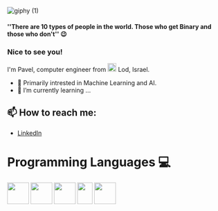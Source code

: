 ![giphy (1)](https://user-images.githubusercontent.com/67739639/159700411-88bec90f-0c36-402b-8f93-f86f227308cc.gif)

#### ''There are 10 types of people in the world. Those who get Binary and those who don't'' :wink:


### Nice to see you!
I'm Pavel, computer engineer from <img src="https://user-images.githubusercontent.com/67739639/159756927-5e9b6a5c-d496-4795-8770-8bc37d6ff8ed.png" width="20" height="20"> Lod, Israel.
- 👀 Primarily intrested in Machine Learning and AI.
- 🌱 I’m currently learning ...

## 📫 How to reach me:
- [LinkedIn](https://www.linkedin.com/in/pavelgrobov/)

<!---
python and data engineering
Pavgro/Pavgro is a ✨ special ✨ repository because its `README.md` (this file) appears on your GitHub profile.
You can click the Preview link to take a look at your changes.
--->
# Programming Languages :computer:

<img src="https://user-images.githubusercontent.com/67739639/159704485-9c4338d7-7af6-4df0-bd4d-60a458bcd7ff.png" width="50" height="50"> <img src="https://user-images.githubusercontent.com/67739639/159704897-a1692cec-0ec4-4cb5-8952-dc9c04b484b1.png" width="50" height="50"> <img src="https://user-images.githubusercontent.com/67739639/159704982-a1efa5af-b572-4a59-9996-8edb943c3639.png" width="50" height="50"> <img src="https://user-images.githubusercontent.com/67739639/159707412-fd26c988-6958-4c03-a5ef-36398caf5d7a.png" width="35" height="50">
<img src="https://user-images.githubusercontent.com/67739639/159707883-119fddd4-18c8-4944-aeb9-1ff5419a067f.png" width="50" height="50">



 
 

 

